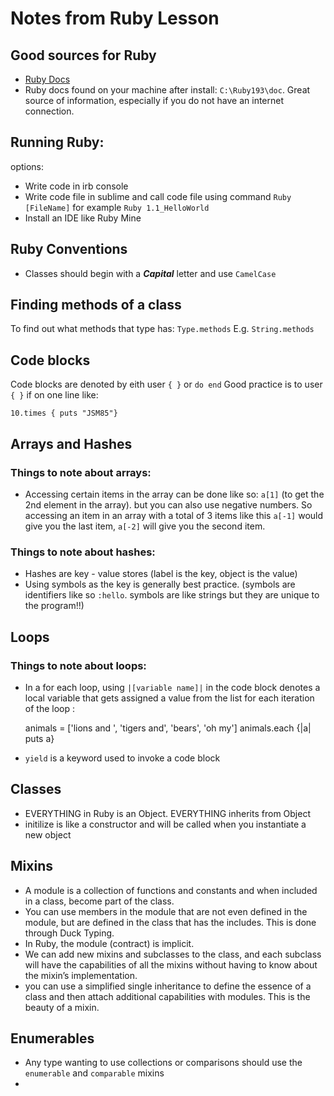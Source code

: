 # Notes from Ruby Lesson

## Good sources for Ruby

* [Ruby Docs](http://ruby-doc.org/)
* Ruby docs found on your machine after install: ```C:\Ruby193\doc```. Great source of information, especially if you do not have an internet connection.

## Running Ruby:

options:

* Write code in irb console
* Write code file in sublime and call code file using command ```Ruby [FileName]``` for example ```Ruby 1.1_HelloWorld```
* Install an IDE like Ruby Mine

## Ruby Conventions

* Classes should begin with a ***Capital*** letter and use ```CamelCase```


## Finding methods of a class

To find out what methods that type has: ```Type.methods``` E.g. ```String.methods```

## Code blocks

Code blocks are denoted by eith user ```{ }``` or ```do end```
Good practice is to user ```{ }``` if on one line like:

    10.times { puts "JSM85"}

## Arrays and Hashes

### Things to note about arrays:

* Accessing certain items in the array can be done like so: ```a[1]``` (to get the 2nd element in the array). but you can also use negative numbers. So accessing an item in an array with a total of 3 items like this ```a[-1]``` would give you the last item, ```a[-2]``` will give you the second item.

### Things to note about hashes:

* Hashes are key - value stores (label is the key, object is the value)
* Using symbols as the key is generally best practice. (symbols are identifiers like so ```:hello```. symbols are like strings but they are unique to the program!!)


## Loops

### Things to note about loops:

* In a for each loop, using ```|[variable name]|``` in the code block denotes a local variable that gets assigned a value from the list for each iteration of the loop :

    animals = ['lions and ', 'tigers and', 'bears', 'oh my']
    animals.each {|a| puts a}

* ```yield``` is a keyword used to invoke a code block

## Classes

* EVERYTHING in Ruby is an Object. EVERYTHING inherits from Object
* initilize is like a constructor and will be called when you instantiate a new object


## Mixins

* A module is a collection of functions and constants and when included in a class, become part of the class.
* You can use members in the module that are not even defined in the module, but are defined in the class that has the includes. This is done through Duck Typing.
* In Ruby, the module (contract) is implicit.
* We can add new mixins and subclasses to the class, and each subclass will have the capabilities of all the mixins without having to know about the mixin’s implementation.
* you can use a simplified single inheritance to define the essence of a class and then attach additional capabilities with modules. This is the beauty of a mixin.

## Enumerables

* Any type wanting to use collections or comparisons should use the ```enumerable``` and ```comparable``` mixins
* 